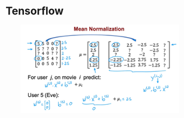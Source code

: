 # Tensorflow

<figure><img src="../../.gitbook/assets/image (13).png" alt=""><figcaption></figcaption></figure>
